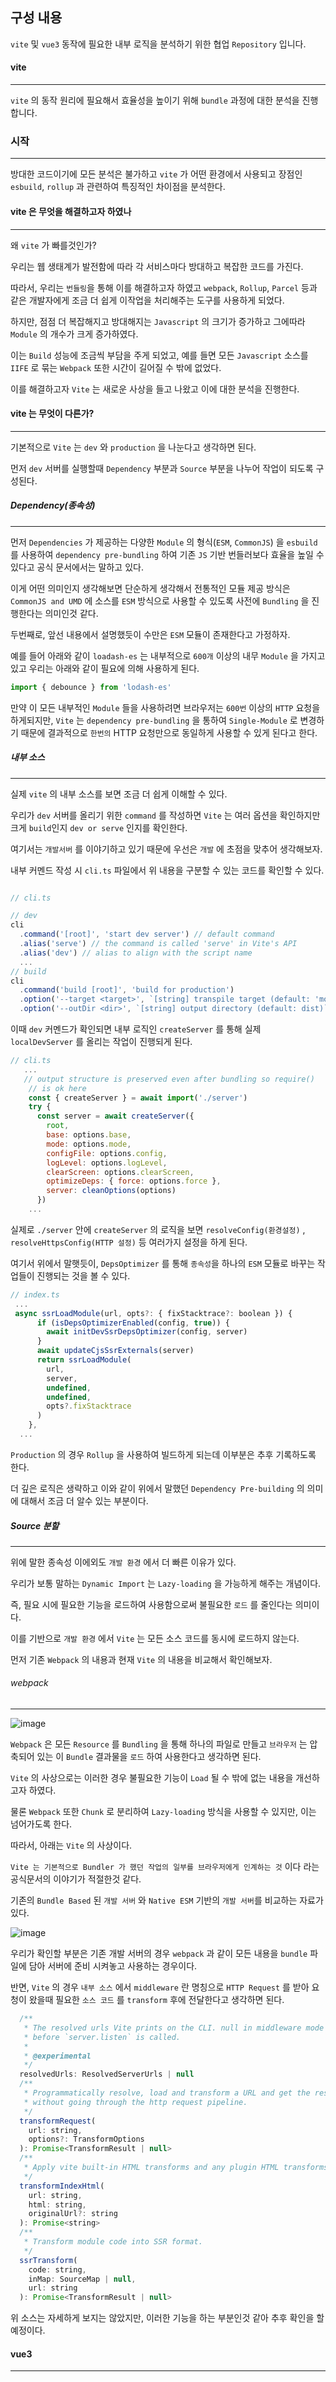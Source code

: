## 구성 내용

`vite` 및 `vue3` 동작에 필요한 내부 로직을 분석하기 위한 협업 `Repository` 입니다.

#### vite
---

`vite` 의 동작 원리에 필요해서 효율성을 높이기 위해 `bundle` 과정에 대한 분석을 진행합니다.

### 시작
---
방대한 코드이기에 모든 분석은 불가하고  `vite` 가 어떤 환경에서 사용되고 장점인 `esbuild`, `rollup` 과 관련하여 특징적인 차이점을 분석한다.

#### vite 은 무엇을 해결하고자 하였나
---

왜 `vite` 가 빠를것인가?

우리는 웹 생태계가 발전함에 따라 각 서비스마다 방대하고 복잡한 코드를 가진다.

따라서, 우리는 `번들링`을 통해 이를 해결하고자 하였고 `webpack`, `Rollup`, `Parcel` 등과 같은 개발자에게 조금 더 쉽게 이작업을 처리해주는 도구를 사용하게 되었다.

하지만, 점점 더 복잡해지고 방대해지는 `Javascript` 의 크기가 증가하고 그에따라 `Module` 의 개수가 크게 증가하였다.

이는 `Build` 성능에 조금씩 부담을 주게 되었고, 예를 들면 모든 `Javascript` 소스를 `IIFE` 로 묶는 `Webpack` 또한 시간이 길어질 수 밖에 없었다.

이를 해결하고자 `Vite` 는 새로운 사상을 들고 나왔고 이에 대한 분석을 진행한다.

#### vite 는 무엇이 다른가?
---

기본적으로 `Vite` 는 `dev` 와 `production` 을 나눈다고 생각하면 된다.

먼저 `dev` 서버를 실행할때 `Dependency` 부분과 `Source` 부분을 나누어 작업이 되도록 구성된다.

#####  Dependency(종속성)
---

먼저 `Dependencies` 가 제공하는 다양한 `Module` 의 형식(`ESM`, `CommonJS`) 을 `esbuild` 를 사용하여 `dependency pre-bundling` 하여 기존 `JS` 기반 번들러보다 효율을 높일 수 있다고 공식 문서에서는 말하고 있다.

이게 어떤 의미인지 생각해보면 단순하게 생각해서 전통적인 모듈 제공 방식은 `CommonJS and UMD` 에 소스를 `ESM` 방식으로 사용할 수 있도록 사전에 `Bundling` 을 진행한다는 의미인것 같다.

두번째로, 앞선 내용에서 설명했듯이 수만은 `ESM` 모듈이 존재한다고 가정하자.

예를 들어 아래와 같이 `loadash-es` 는 내부적으로 `600개` 이상의 내무 `Module` 을 가지고 있고 우리는 아래와 같이 필요에 의해 사용하게 된다.

```js
import { debounce } from 'lodash-es'
```
만약 이 모든 내부적인 `Module` 들을 사용하려면 브라우저는 `600번` 이상의 `HTTP` 요청을 하게되지만, `Vite` 는 `dependency pre-bundling` 을 통하여 `Single-Module` 로 변경하기 때문에 결과적으로 `한번의` HTTP 요청만으로 동일하게 사용할 수 있게 된다고 한다.


##### 내부 소스
---

실제 `vite` 의 내부 소스를 보면 조금 더 쉽게 이해할 수 있다.

우리가 `dev` 서버를 올리기 위한 `command` 를 작성하면 `Vite` 는 여러 옵션을 확인하지만 크게 `build`인지 `dev or serve` 인지를 확인한다.

여기서는 `개발서버` 를 이야기하고 있기 때문에 우선은 `개발` 에 초점을 맞추어 생각해보자.

내부 커멘드 작성 시 `cli.ts` 파일에서 위 내용을 구분할 수 있는 코드를 확인할 수 있다.

```js

// cli.ts

// dev
cli
  .command('[root]', 'start dev server') // default command
  .alias('serve') // the command is called 'serve' in Vite's API
  .alias('dev') // alias to align with the script name
  ... 
// build
cli
  .command('build [root]', 'build for production')
  .option('--target <target>', `[string] transpile target (default: 'modules')`)
  .option('--outDir <dir>', `[string] output directory (default: dist)`)
```

이때 `dev` 커멘드가 확인되면 내부 로직인 `createServer` 를 통해 실제 `localDevServer` 를 올리는 작업이 진행되게 된다.

```js
// cli.ts
   ... 
   // output structure is preserved even after bundling so require()
    // is ok here
    const { createServer } = await import('./server')
    try {
      const server = await createServer({
        root,
        base: options.base,
        mode: options.mode,
        configFile: options.config,
        logLevel: options.logLevel,
        clearScreen: options.clearScreen,
        optimizeDeps: { force: options.force },
        server: cleanOptions(options)
      })
    ...
```

실제로 `./server` 안에 `createServer` 의 로직을 보면 `resolveConfig(환경설정)` , `resolveHttpsConfig(HTTP 설정)` 등 여러가지 설정을 하게 된다.

여기서 위에서 말햇듯이, `DepsOptimizer` 를 통해 `종속성`을 하나의 `ESM` 모듈로 바꾸는 작업들이 진행되는 것을 볼 수 있다.

```js
// index.ts
 ... 
 async ssrLoadModule(url, opts?: { fixStacktrace?: boolean }) {
      if (isDepsOptimizerEnabled(config, true)) {
        await initDevSsrDepsOptimizer(config, server)
      }
      await updateCjsSsrExternals(server)
      return ssrLoadModule(
        url,
        server,
        undefined,
        undefined,
        opts?.fixStacktrace
      )
    },
  ...
```

`Production` 의 경우 `Rollup` 을 사용하여 빌드하게 되는데 이부분은 추후 기록하도록 한다.

더 깊은 로직은 생략하고 이와 같이 위에서 말했던 `Dependency Pre-building` 의 의미에 대해서 조금 더 알수 있는 부분이다.

#####  Source 분할
---

위에 말한 종속성 이에외도 `개발 환경` 에서 더 빠른 이유가 있다.

우리가 보통 말하는 `Dynamic Import` 는 `Lazy-loading` 을 가능하게 해주는 개념이다.

즉, 필요 시에 필요한 기능을 로드하여 사용함으로써 불필요한 `로드` 를 줄인다는 의미이다.

이를 기반으로 `개발 환경` 에서 `Vite` 는 모든 소스 코드를 동시에 로드하지 않는다.

먼저 기존 `Webpack` 의 내용과 현재 `Vite` 의 내용을 비교해서 확인해보자.

###### webpack
---

![image](https://user-images.githubusercontent.com/56063287/180706390-5addf526-9a7e-44c1-8bb0-6499fda11c64.png)

`Webpack` 은 모든 `Resource` 를 `Bundling` 을 통해 하나의 파일로 만들고 `브라우저` 는 압축되어 있는 이 `Bundle` 결과물을 `로드` 하여 사용한다고 생각하면 된다.

`Vite` 의 사상으로는 이러한 경우 불필요한 기능이 `Load` 될 수 밖에 없는 내용을 개선하고자 하였다.

물론 `Webpack` 또한 `Chunk` 로 분리하여 `Lazy-loading` 방식을 사용할 수 있지만, 이는 넘어가도록 한다.

따라서, 아래는 `Vite` 의 사상이다.

`Vite 는 기본적으로 Bundler 가 했던 작업의 일부를 브라우저에게 인계하는 것` 이다 라는 공식문서의 이야기가 적절한것 같다.

기존의 `Bundle Based` 된 `개발 서버` 와 `Native ESM` 기반의 `개발 서버`를 비교하는 자료가 있다.

![image](https://user-images.githubusercontent.com/56063287/180706922-c22a3eed-bc47-4141-9833-b938dcdcc315.png)

우리가 확인할 부분은 기존 개발 서버의 경우 `webpack` 과 같이 모든 내용을 `bundle` 파일에 담아 서버에 준비 시켜놓고 사용하는 경우이다.

반면, `Vite` 의 경우 `내부 소스` 에서 `middleware` 란 명칭으로 `HTTP Request` 를 받아 요청이 왔을때 필요한 `소스 코드` 를 `transform` 후에 전달한다고 생각하면 된다.

```js
  /**
   * The resolved urls Vite prints on the CLI. null in middleware mode or
   * before `server.listen` is called.
   *
   * @experimental
   */
  resolvedUrls: ResolvedServerUrls | null
  /**
   * Programmatically resolve, load and transform a URL and get the result
   * without going through the http request pipeline.
   */
  transformRequest(
    url: string,
    options?: TransformOptions
  ): Promise<TransformResult | null>
  /**
   * Apply vite built-in HTML transforms and any plugin HTML transforms.
   */
  transformIndexHtml(
    url: string,
    html: string,
    originalUrl?: string
  ): Promise<string>
  /**
   * Transform module code into SSR format.
   */
  ssrTransform(
    code: string,
    inMap: SourceMap | null,
    url: string
  ): Promise<TransformResult | null>
```

위 소스는 자세하게 보지는 않았지만, 이러한 기능을 하는 부분인것 같아 추후 확인을 할 예정이다.

#### vue3
---

